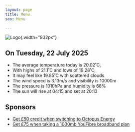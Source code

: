 ```yaml
---
layout: page
title: Menu
seo: Menu

---
```


![Logo](/images/logo.jpg){:width="832px"}

<!-- weather_marker starts -->
## On Tuesday, 22 July 2025

- The average temperature today is 20.02˚C,
- With highs of 21.1˚C and lows of 19.28˚C,
- It may feel like 19.85˚C with scattered clouds
- The wind speed is 3.13m/s and visibility is 10000m
- The pressure is 1010hPa and humidity is 68%
- The sun will rise at 04:15 and set at 20:13

<!-- weather_marker ends -->

## Sponsors

- [Get £50 credit when switching to Octopus Energy](https://bit.ly/3oD1nnS)
- [Get £75 when taking a 1000mb YouFibre broadband plan](https://aklam.io/91zWhU?)
